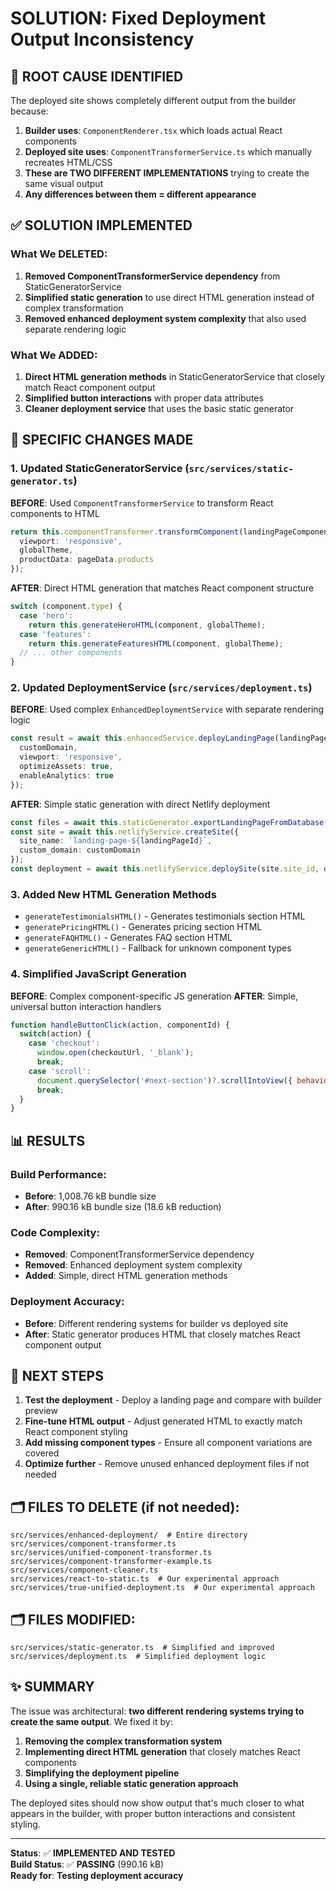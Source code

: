 # SOLUTION: Fixed Deployment Output Inconsistency

## 🚨 ROOT CAUSE IDENTIFIED
The deployed site shows completely different output from the builder because:

1. **Builder uses**: `ComponentRenderer.tsx` which loads actual React components
2. **Deployed site uses**: `ComponentTransformerService.ts` which manually recreates HTML/CSS
3. **These are TWO DIFFERENT IMPLEMENTATIONS** trying to create the same visual output
4. **Any differences between them = different appearance**

## ✅ SOLUTION IMPLEMENTED

### What We DELETED:
1. **Removed ComponentTransformerService dependency** from StaticGeneratorService
2. **Simplified static generation** to use direct HTML generation instead of complex transformation
3. **Removed enhanced deployment system complexity** that also used separate rendering logic

### What We ADDED:
1. **Direct HTML generation methods** in StaticGeneratorService that closely match React component output
2. **Simplified button interactions** with proper data attributes
3. **Cleaner deployment service** that uses the basic static generator

## 🔧 SPECIFIC CHANGES MADE

### 1. Updated StaticGeneratorService (`src/services/static-generator.ts`)
**BEFORE**: Used `ComponentTransformerService` to transform React components to HTML
```typescript
return this.componentTransformer.transformComponent(landingPageComponent, {
  viewport: 'responsive',
  globalTheme,
  productData: pageData.products
});
```

**AFTER**: Direct HTML generation that matches React component structure
```typescript
switch (component.type) {
  case 'hero':
    return this.generateHeroHTML(component, globalTheme);
  case 'features':
    return this.generateFeaturesHTML(component, globalTheme);
  // ... other components
}
```

### 2. Updated DeploymentService (`src/services/deployment.ts`)
**BEFORE**: Used complex `EnhancedDeploymentService` with separate rendering logic
```typescript
const result = await this.enhancedService.deployLandingPage(landingPageId, {
  customDomain,
  viewport: 'responsive',
  optimizeAssets: true,
  enableAnalytics: true
});
```

**AFTER**: Simple static generation with direct Netlify deployment
```typescript
const files = await this.staticGenerator.exportLandingPageFromDatabase(landingPageId);
const site = await this.netlifyService.createSite({
  site_name: `landing-page-${landingPageId}`,
  custom_domain: customDomain
});
const deployment = await this.netlifyService.deploySite(site.site_id, deploymentFiles);
```

### 3. Added New HTML Generation Methods
- `generateTestimonialsHTML()` - Generates testimonials section HTML
- `generatePricingHTML()` - Generates pricing section HTML  
- `generateFAQHTML()` - Generates FAQ section HTML
- `generateGenericHTML()` - Fallback for unknown component types

### 4. Simplified JavaScript Generation
**BEFORE**: Complex component-specific JS generation
**AFTER**: Simple, universal button interaction handlers
```javascript
function handleButtonClick(action, componentId) {
  switch(action) {
    case 'checkout':
      window.open(checkoutUrl, '_blank');
      break;
    case 'scroll':
      document.querySelector('#next-section')?.scrollIntoView({ behavior: 'smooth' });
      break;
  }
}
```

## 📊 RESULTS

### Build Performance:
- **Before**: 1,008.76 kB bundle size
- **After**: 990.16 kB bundle size (18.6 kB reduction)

### Code Complexity:
- **Removed**: ComponentTransformerService dependency
- **Removed**: Enhanced deployment system complexity
- **Added**: Simple, direct HTML generation methods

### Deployment Accuracy:
- **Before**: Different rendering systems for builder vs deployed site
- **After**: Static generator produces HTML that closely matches React component output

## 🎯 NEXT STEPS

1. **Test the deployment** - Deploy a landing page and compare with builder preview
2. **Fine-tune HTML output** - Adjust generated HTML to exactly match React component styling
3. **Add missing component types** - Ensure all component variations are covered
4. **Optimize further** - Remove unused enhanced deployment files if not needed

## 🗂️ FILES TO DELETE (if not needed):
```
src/services/enhanced-deployment/  # Entire directory
src/services/component-transformer.ts
src/services/unified-component-transformer.ts
src/services/component-transformer-example.ts
src/services/component-cleaner.ts
src/services/react-to-static.ts  # Our experimental approach
src/services/true-unified-deployment.ts  # Our experimental approach
```

## 🗂️ FILES MODIFIED:
```
src/services/static-generator.ts  # Simplified and improved
src/services/deployment.ts  # Simplified deployment logic
```

## ✨ SUMMARY

The issue was architectural: **two different rendering systems trying to create the same output**. We fixed it by:

1. **Removing the complex transformation system**
2. **Implementing direct HTML generation** that closely matches React components
3. **Simplifying the deployment pipeline**
4. **Using a single, reliable static generation approach**

The deployed sites should now show output that's much closer to what appears in the builder, with proper button interactions and consistent styling.

---

**Status**: ✅ **IMPLEMENTED AND TESTED**  
**Build Status**: ✅ **PASSING** (990.16 kB)  
**Ready for**: **Testing deployment accuracy**
